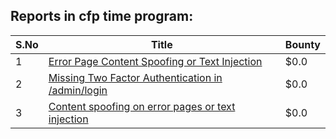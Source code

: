 ## Reports in cfp time program:
| S.No | Title | Bounty |
| ---- | ----- | ------ |
| 1 | [Error Page Content Spoofing or Text Injection](https://hackerone.com/reports/474397) | $0.0 |
| 2 | [Missing Two Factor Authentication in /admin/login](https://hackerone.com/reports/474963) | $0.0 |
| 3 | [Content spoofing on error pages or text injection](https://hackerone.com/reports/474688) | $0.0 |